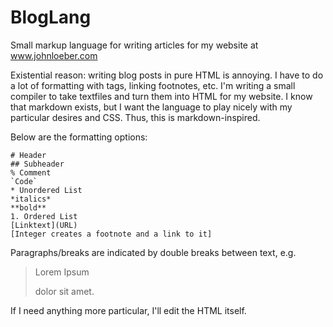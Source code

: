 # BlogLang
Small markup language for writing articles for my website at www.johnloeber.com

Existential reason: writing blog posts in pure HTML is annoying. I have to do a lot of formatting with tags, linking footnotes, etc. I'm writing a small compiler to take textfiles and turn them into HTML for my website.
I know that markdown exists, but I want the language to play nicely with my particular desires and CSS. Thus, this is markdown-inspired.

Below are the formatting options:
```
# Header  
## Subheader  
% Comment  
`Code`  
* Unordered List  
*italics*  
**bold**  
1. Ordered List   
[Linktext](URL)   
[Integer creates a footnote and a link to it]  
```

Paragraphs/breaks are indicated by double breaks between text, e.g.
> Lorem Ipsum
>
> dolor sit amet.


If I need anything more particular, I'll edit the HTML itself.
